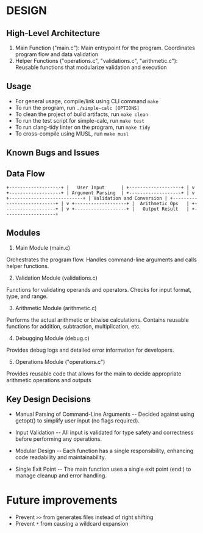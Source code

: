 # DESIGN

## High-Level Architecture

1. Main Function ("main.c"): Main entrypoint for the program. Coordinates program flow and data validation
2. Helper Functions ("operations.c", "validations.c", "arithmetic.c"): Reusable functions that modularize validation and execution

## Usage 

- For general usage, compile/link using CLI command `make`
- To run the program, run `./simple-calc [OPTIONS]`
- To clean the project of build artifacts, run `make clean` 
- To run the test script for simple-calc, run `make test` 
- To run clang-tidy linter on the program, run `make tidy`
- To cross-compile using MUSL, run `make musl`

## Known Bugs and Issues

## Data Flow

`
+-------------------+
|   User Input      |
+-------------------+
        |
        v
+-------------------+
| Argument Parsing  |
+-------------------+
        |
        v
+---------------------------+
| Validation and Conversion |
+---------------------------+
        |
        v
+-------------------+
|  Arithmetic Ops   |
+-------------------+
        |
        v
+-------------------+
|   Output Result   |
+-------------------+
`

## Modules

1. Main Module (main.c)

Orchestrates the program flow.
Handles command-line arguments and calls helper functions.

2. Validation Module (validations.c)

Functions for validating operands and operators.
Checks for input format, type, and range.

3. Arithmetic Module (arithmetic.c)

Performs the actual arithmetic or bitwise calculations.
Contains reusable functions for addition, subtraction, multiplication, etc.

4. Debugging Module (debug.c)

Provides debug logs and detailed error information for developers.

5. Operations Module ("operations.c")

Provides reusable code that allows for the main to decide appropriate 
arithmetic operations and outputs

## Key Design Decisions

- Manual Parsing of Command-Line Arguments
-- Decided against using getopt() to simplify user input (no flags required).

- Input Validation
-- All input is validated for type safety and correctness before performing any operations.

- Modular Design
-- Each function has a single responsibility, enhancing code readability and maintainability.

- Single Exit Point
-- The main function uses a single exit point (end:) to manage cleanup and error handling.

# Future improvements
- Prevent `>>` from generates files instead of right shifting
- Prevent `*` from causing a wildcard expansion 

